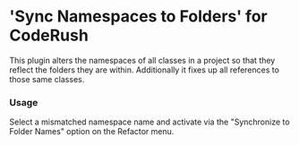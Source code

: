 # 'Sync Namespaces to Folders' for CodeRush #
This plugin alters the namespaces of all classes in a project so that they reflect the folders they are within. Additionally it fixes up all references to those same classes.

### Usage ###
Select a mismatched namespace name and activate via the "Synchronize to Folder Names" option on the Refactor menu.

